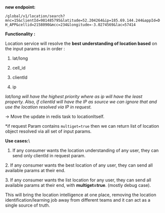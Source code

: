 **new endpoint:**

`/global/v1/location/search?mnc=15&clientId=981485795&latitude=52.204264&ip=185.69.144.244&appId=DH_APP&cellid=2158090&mcc=234&longitude=-3.0274569&lac=57414`

**Functionality :**

Location service will resolve the **best understanding of location
based** on the input params as in order :

1.  lat/long

2.  cell_id

3.  clientId

4.  ip

*lat/long will have the highest priority where as ip will have the least
property. Also, if clientId will have the IP as source we can ignore
that and use the location resolved via IP in request.*

→ Move the update in redis task to locationItself.

\*if request Param contains `multiget=true` then we can return list of
location object resolved via all set of input params.

**Use cases:**\
1. If any consumer wants the location understanding of any user, they
can send only clientId in request param.

2\. If any consumer wants the best location of any user, they can send
all available params at their end.

3\. If any consumer wants the list location for any user, they can send
all available params at their end, with **multiget=true**. (mostly debug
case).

This will bring the location intelligence at one place, removing the
location identification/learning job away from different teams and it
can act as a single source of truth.
